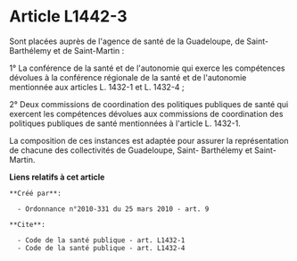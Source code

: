 # Article L1442-3

Sont placées auprès de l'agence de santé de la Guadeloupe, de Saint-Barthélemy et de Saint-Martin : 

1° La conférence de la santé et de l'autonomie qui exerce les compétences dévolues à la conférence régionale de la santé et
de l'autonomie mentionnée aux articles L. 1432-1 et L. 1432-4 ; 

2° Deux commissions de coordination des politiques publiques de santé qui exercent les compétences dévolues aux commissions
de coordination des politiques publiques de santé mentionnées à l'article L. 1432-1. 

La composition de ces instances est adaptée pour assurer la représentation de chacune des collectivités de Guadeloupe, Saint-
Barthélemy et Saint-Martin.

**Liens relatifs à cet article**

	**Créé par**:

	  - Ordonnance n°2010-331 du 25 mars 2010 - art. 9

	**Cite**:

	  - Code de la santé publique - art. L1432-1
	  - Code de la santé publique - art. L1432-4
